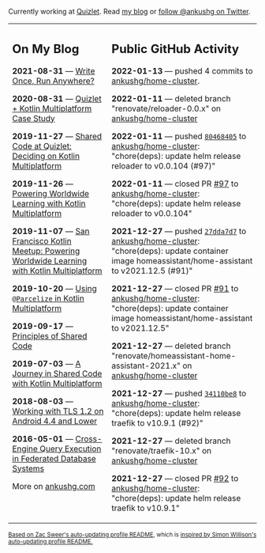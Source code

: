 Currently working at [Quizlet](https://quizlet.com/). Read [my blog](https://ankushg.com/) or [follow @ankushg on Twitter](https://twitter.com/ankushg).

<table><tr><td valign="top" width="40%">

## On My Blog
<!-- blog starts -->
**2021-08-31** — [Write Once, Run Anywhere?](https://ankushg.com/posts/write-once-run-anywhere-increment/)

**2020-08-31** — [Quizlet + Kotlin Multiplatform Case Study](https://ankushg.com/posts/quizlet-kotlin-multiplatform-case-study/)

**2019-11-27** — [Shared Code at Quizlet: Deciding on Kotlin Multiplatform](https://ankushg.com/posts/shared-code-kotlin-multiplatform/)

**2019-11-26** — [Powering Worldwide Learning with Kotlin Multiplatform](https://ankushg.com/speaking/droidcon-sf-2019)

**2019-11-07** — [San Francisco Kotlin Meetup: Powering Worldwide Learning with Kotlin Multiplatform](https://ankushg.com/speaking/sf-kotlin-meetup-2019)

**2019-10-20** — [Using `@Parcelize` in Kotlin Multiplatform](https://ankushg.com/posts/multiplatform-parcelize/)

**2019-09-17** — [Principles of Shared Code](https://ankushg.com/speaking/denver-startup-week-2019)

**2019-07-03** — [A Journey in Shared Code with Kotlin Multiplatform](https://ankushg.com/speaking/droidcon-berlin-2019)

**2018-08-03** — [Working with TLS 1.2 on Android 4.4 and Lower](https://ankushg.com/posts/tls-1.2-on-android/)

**2016-05-01** — [Cross-Engine Query Execution in Federated Database Systems](https://ankushg.com/projects/thesis)
<!-- blog ends -->
More on [ankushg.com](https://ankushg.com/)
</td><td valign="top" width="60%">

## Public GitHub Activity
<!-- githubActivity starts -->
**2022-01-13** — pushed 4 commits to [ankushg/home-cluster](https://api.github.com/repos/ankushg/home-cluster).

**2022-01-11** — deleted branch "renovate/reloader-0.0.x" on [ankushg/home-cluster](https://api.github.com/repos/ankushg/home-cluster)

**2022-01-11** — pushed [`80468405`](https://github.com/ankushg/home-cluster/commit/80468405394bef06a989b32dd1af25f6d1266b34) to [ankushg/home-cluster](https://api.github.com/repos/ankushg/home-cluster): "chore(deps): update helm release reloader to v0.0.104 (#97)"

**2022-01-11** — closed PR [#97](https://github.com/ankushg/home-cluster/pull/97) to [ankushg/home-cluster](https://api.github.com/repos/ankushg/home-cluster): "chore(deps): update helm release reloader to v0.0.104"

**2021-12-27** — pushed [`27dda7d7`](https://github.com/ankushg/home-cluster/commit/27dda7d794a55519690cae29e75aeaca62786aa9) to [ankushg/home-cluster](https://api.github.com/repos/ankushg/home-cluster): "chore(deps): update container image homeassistant/home-assistant to v2021.12.5 (#91)"

**2021-12-27** — closed PR [#91](https://github.com/ankushg/home-cluster/pull/91) to [ankushg/home-cluster](https://api.github.com/repos/ankushg/home-cluster): "chore(deps): update container image homeassistant/home-assistant to v2021.12.5"

**2021-12-27** — deleted branch "renovate/homeassistant-home-assistant-2021.x" on [ankushg/home-cluster](https://api.github.com/repos/ankushg/home-cluster)

**2021-12-27** — pushed [`34110be8`](https://github.com/ankushg/home-cluster/commit/34110be86e86d0e73e99868fc51917c19d67912f) to [ankushg/home-cluster](https://api.github.com/repos/ankushg/home-cluster): "chore(deps): update helm release traefik to v10.9.1 (#92)"

**2021-12-27** — deleted branch "renovate/traefik-10.x" on [ankushg/home-cluster](https://api.github.com/repos/ankushg/home-cluster)

**2021-12-27** — closed PR [#92](https://github.com/ankushg/home-cluster/pull/92) to [ankushg/home-cluster](https://api.github.com/repos/ankushg/home-cluster): "chore(deps): update helm release traefik to v10.9.1"
<!-- githubActivity ends -->
</td></tr></table>

<sub><a href="https://github.com/ZacSweers/ZacSweers">Based on Zac Sweer's auto-updating profile README</a>, which is <a href="https://simonwillison.net/2020/Jul/10/self-updating-profile-readme/">inspired by Simon Willison's auto-updating profile README.</a></sub>